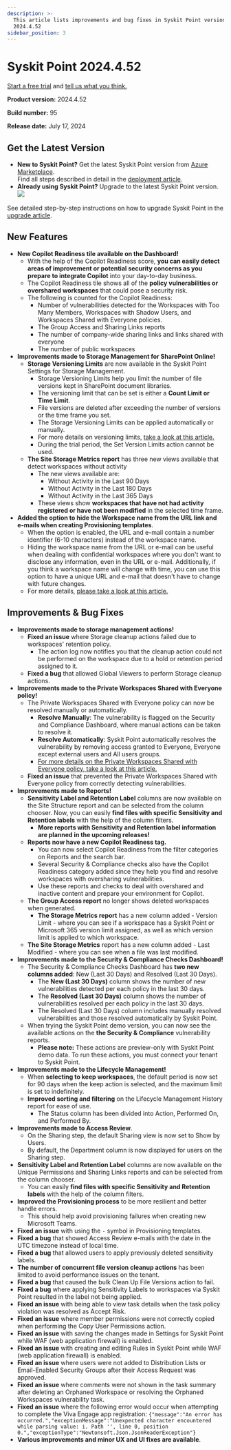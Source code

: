 ```yaml
---
description: >-
  This article lists improvements and bug fixes in Syskit Point version
  2024.4.52
sidebar_position: 3
---
```


# Syskit Point 2024.4.52

[Start a free trial](https://www.syskit.com/products/point/free-trial/) and [tell us what you think.](https://www.syskit.com/company/contact-us/)

**Product version:** 2024.4.52

**Build number:** 95

**Release date:** July 17, 2024

## Get the Latest Version

* **New to Syskit Point?** Get the latest Syskit Point version from [Azure Marketplace](https://azuremarketplace.microsoft.com/en-us/marketplace/apps/syskitltd.syskit\_point).\
  Find all steps described in detail in the [deployment article](../../../set-up-point-enterprise/deployment/deploy-syskit-point.md).
* **Already using Syskit Point?** Upgrade to the latest Syskit Point version.\
  [![](https://aka.ms/deploytoazurebutton)](https://portal.azure.com/#create/Microsoft.Template/uri/https%3A%2F%2Fsyskitassetsstorage.blob.core.windows.net%2Fpoint%2FARMTemplates%2FPointUpdateDeploy%2FPointUpdateTemplate.json)

See detailed step-by-step instructions on how to upgrade Syskit Point in the [upgrade article](../../../set-up-point-enterprise/deployment/upgrade-syskit-point.md).

## New Features

* **New Copilot Readiness tile available on the Dashboard!**
  * With the help of the Copilot Readiness score, **you can easily detect areas of improvement or potential security concerns as you prepare to integrate Copilot** into your day-to-day business.
  * The Copilot Readiness tile shows all of the **policy vulnerabilities or overshared workspaces** that could pose a security risk.
  * The following is counted for the Copilot Readiness:
    * Number of vulnerabilities detected for the Workspaces with Too Many Members, Workspaces with Shadow Users, and Workspaces Shared with Everyone policies.
    * The Group Access and Sharing Links reports
    * The number of company-wide sharing links and links shared with everyone
    * The number of public workspaces
* **Improvements made to Storage Management for SharePoint Online!**
  * **Storage Versioning Limits** are now available in the Syskit Point Settings for Storage Management.
    * Storage Versioning Limits help you limit the number of file versions kept in SharePoint document libraries.
    * The versioning limit that can be set is either a **Count Limit or Time Limit**.
    * File versions are deleted after exceeding the number of versions or the time frame you set.
    * The Storage Versioning Limits can be applied automatically or manually.
    * For more details on versioning limits, [take a look at this article.](../../../storage-management/versioning-limits.md)
    * During the trial period, the Set Version Limits action cannot be used.
  * **The Site Storage Metrics report** has three new views available that detect workspaces without activity
    * The new views available are:
      * Without Activity in the Last 90 Days
      * Without Activity in the Last 180 Days
      * Without Activity in the Last 365 Days
    * These views show **workspaces that have not had activity registered or have not been modified** in the selected time frame.
* **Added the option to hide the Workspace name from the URL link and e-mails when creating Provisioning templates**.
  * When the option is enabled, the URL and e-mail contain a number identifier (6-10 characters) instead of the workspace name.
  * Hiding the workspace name from the URL or e-mail can be useful when dealing with confidential workspaces where you don't want to disclose any information, even in the URL or e-mail. Additionally, if you think a workspace name will change with time, you can use this option to have a unique URL and e-mail that doesn't have to change with future changes.
  * For more details, [please take a look at this article.](../../../governance-and-automation/provisioning/hide-workspace-name.md)

## Improvements & Bug Fixes

* **Improvements made to storage management actions!**
  * **Fixed an issue** where Storage cleanup actions failed due to workspaces' retention policy.
    * The action log now notifies you that the cleanup action could not be performed on the workspace due to a hold or retention period assigned to it.
  * **Fixed a bug** that allowed Global Viewers to perform Storage cleanup actions.
* **Improvements made to the Private Workspaces Shared with Everyone policy!**
  * The Private Workspaces Shared with Everyone policy can now be resolved manually or automatically.
    * **Resolve Manually**: The vulnerability is flagged on the Security and Compliance Dashboard, where manual actions can be taken to resolve it.
    * **Resolve Automatically**: Syskit Point automatically resolves the vulnerability by removing access granted to Everyone, Everyone except external users and All users groups.
    * [For more details on the Private Workspaces Shared with Everyone policy, take a look at this article.](../../../governance-and-automation/automated-workflows/private-workspaces-shared-with-everyone-admin.md)
  * **Fixed an issue** that prevented the Private Workspaces Shared with Everyone policy from correctly detecting vulnerabilities.
* **Improvements made to Reports!**
  * **Sensitivity Label and Retention Label** columns are now available on the Site Structure report and can be selected from the column chooser. Now, you can easily **find files with specific Sensitivity and Retention labels** with the help of the column filters.
    * **More reports with Sensitivity and Retention label information are planned in the upcoming releases!**
  * **Reports now have a new Copilot Readiness tag.**
    * You can now select Copilot Readiness from the filter categories on Reports and the search bar.
    * Several Security & Compliance checks also have the Copilot Readiness category added since they help you find and resolve workspaces with oversharing vulnerabilities.
    * Use these reports and checks to deal with overshared and inactive content and prepare your environment for Copilot.
  * **The Group Access report** no longer shows deleted workspaces when generated.
    * **The Storage Metrics report** has a new column added - Version Limit - where you can see if a workspace has a Syskit Point or Microsoft 365 version limit assigned, as well as which version limit is applied to which workspace.
  * **The Site Storage Metrics** report has a new column added - Last Modified - where you can see when a file was last modified.
* **Improvements made to the Security & Compliance Checks Dashboard!**
  * The Security & Compliance Checks Dashboard has **two new columns added**: New (Last 30 Days) and Resolved (Last 30 Days).
    * The **New (Last 30 Days)** column shows the number of new vulnerabilities detected per each policy in the last 30 days.
    * The **Resolved (Last 30 Days)** column shows the number of vulnerabilities resolved per each policy in the last 30 days.
    * The Resolved (Last 30 Days) column includes manually resolved vulnerabilities and those resolved automatically by Syskit Point.
  * When trying the Syskit Point demo version, you can now see the available actions on the **the Security & Compliance** vulnerability reports.
    * **Please note:** These actions are preview-only with Syskit Point demo data. To run these actions, you must connect your tenant to Syskit Point.
* **Improvements made to the Lifecycle Management!**
  * When **selecting to keep workspaces**, the default period is now set for 90 days when the keep action is selected, and the maximum limit is set to indefinitely.
  * **Improved sorting and filtering** on the Lifecycle Management History report for ease of use.
    * The Status column has been divided into Action, Performed On, and Performed By.
* **Improvements made to Access Review**.
  * On the Sharing step, the default Sharing view is now set to Show by Users.
  * By default, the Department column is now displayed for users on the Sharing step.
* **Sensitivity Label and Retention Label** columns are now available on the Unique Permissions and Sharing Links reports and can be selected from the column chooser.
  * You can easily **find files with specific Sensitivity and Retention labels** with the help of the column filters.
* **Improved the Provisioning process** to be more resilient and better handle errors.
  * This should help avoid provisioning failures when creating new Microsoft Teams.
* **Fixed an issue** with using the `-` symbol in Provisioning templates.
* **Fixed a bug** that showed Access Review e-mails with the date in the UTC timezone instead of local time.
* **Fixed a bug** that allowed users to apply previously deleted sensitivity labels.
* **The number of concurrent file version cleanup actions** has been limited to avoid performance issues on the tenant.
* **Fixed a bug** that caused the bulk Clean Up File Versions action to fail.
* **Fixed a bug** where applying Sensitivity Labels to workspaces via Syskit Point resulted in the label not being applied.
* **Fixed an issue** with being able to view task details when the task policy violation was resolved as Accept Risk. &#x20;
* **Fixed an issue** where member permissions were not correctly copied when performing the Copy User Permissions action.
* **Fixed an issue** with saving the changes made in Settings for Syskit Point while WAF (web application firewall) is enabled.
* **Fixed an issue** with creating and editing Rules in Syskit Point while WAF (web application firewall) is enabled.
* **Fixed an issue** where users were not added to Distribution Lists or Email-Enabled Security Groups after their Access Request was approved.
* **Fixed an issue** where comments were not shown in the task summary after deleting an Orphaned Workspace or resolving the Orphaned Workspaces vulnerability task.
* **Fixed an issue** where the following error would occur when attempting to complete the Viva Engage app registration: `{"message":"An error has occurred.","exceptionMessage":"Unexpected character encountered while parsing value: i. Path '', line 0, position 0.","exceptionType":"Newtonsoft.Json.JsonReaderException"}`
* **Various improvements and minor UX and UI fixes are available**.
